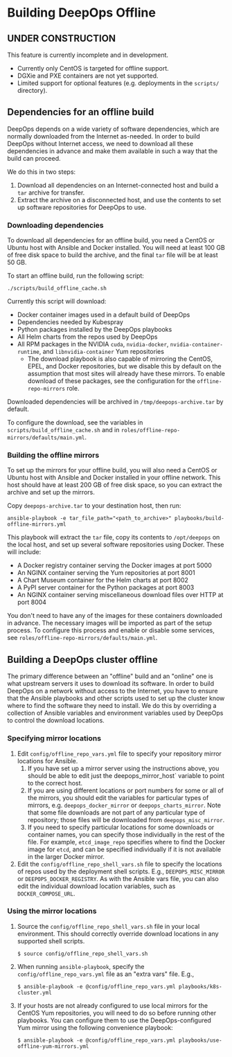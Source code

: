 Building DeepOps Offline
========================

## UNDER CONSTRUCTION

This feature is currently incomplete and in development.

- Currently only CentOS is targeted for offline support.
- DGXie and PXE containers are not yet supported.
- Limited support for optional features (e.g. deployments in the `scripts/` directory).

## Dependencies for an offline build

DeepOps depends on a wide variety of software dependencies, which are normally downloaded from the Internet as-needed.
In order to build DeepOps without Internet access, we need to download all these dependencies in advance and make them available in such a way that the build can proceed.

We do this in two steps:

1. Download all dependencies on an Internet-connected host and build a `tar` archive for transfer.
1. Extract the archive on a disconnected host, and use the contents to set up software repositories for DeepOps to use.

### Downloading dependencies

To download all dependencies for an offline build, you need a CentOS or Ubuntu host with Ansible and Docker installed.
You will need at least 100 GB of free disk space to build the archive, and the final `tar` file will be at least 50 GB.

To start an offline build, run the following script:

```
./scripts/build_offline_cache.sh
```

Currently this script will download:

* Docker container images used in a default build of DeepOps
* Dependencies needed by Kubespray
* Python packages installed by the DeepOps playbooks
* All Helm charts from the repos used by DeepOps
* All RPM packages in the NVIDIA `cuda`, `nvidia-docker`, `nvidia-container-runtime`, and `libnvidia-container` Yum repositories
    * The download playbook is also capable of mirroring the CentOS, EPEL, and Docker repositories, but we disable this by default on the assumption that most sites will already have these mirrors.
        To enable download of these packages, see the configuration for the `offline-repo-mirrors` role.

Downloaded dependencies will be archived in `/tmp/deepops-archive.tar` by default.

To configure the download, see the variables in `scripts/build_offline_cache.sh` and in `roles/offline-repo-mirrors/defaults/main.yml`.

### Building the offline mirrors

To set up the mirrors for your offline build, you will also need a CentOS or Ubuntu host with Ansible and Docker installed in your offline network.
This host should have at least 200 GB of free disk space, so you can extract the archive and set up the mirrors.

Copy `deepops-archive.tar` to your destination host, then run:

```
ansible-playbook -e tar_file_path="<path_to_archive>" playbooks/build-offline-mirrors.yml
```

This playbook will extract the `tar` file, copy its contents to `/opt/deepops` on the local host, and set up several software repositories using Docker.
These will include:

* A Docker registry container serving the Docker images at port 5000
* An NGINX container serving the Yum repositories at port 8001
* A Chart Museum container for the Helm charts at port 8002
* A PyPI server container for the Python packages at port 8003
* An NGINX container serving miscellaneous download files over HTTP at port 8004

You don't need to have any of the images for these containers downloaded in advance.
The necessary images will be imported as part of the setup process.
To configure this process and enable or disable some services, see `roles/offline-repo-mirrors/defaults/main.yml`.

## Building a DeepOps cluster offline

The primary difference between an "offline" build and an "online" one is what upstream servers it uses to download its software.
In order to build DeepOps on a network without access to the Internet, you have to ensure that the Ansible playbooks and other scripts used to set up the cluster know where to find the software they need to install.
We do this by overriding a collection of Ansible variables and environment variables used by DeepOps to control the download locations.

### Specifying mirror locations

1. Edit `config/offline_repo_vars.yml` file to specify your repository mirror locations for Ansible.
    1. If you have set up a mirror server using the instructions above, you should be able to edit just the deepops_mirror_host` variable to point to the correct host.
    1. If you are using different locations or port numbers for some or all of the mirrors, you should edit the variables for particular types of mirrors, e.g. `deepops_docker_mirror` or `deepops_charts_mirror`.
        Note that some file downloads are not part of any particular type of repository; those files will be downloaded from `deepops_misc_mirror`.
    1. If you need to specify particular locations for some downloads or container names, you can specify those individually in the rest of the file.
        For example, `etcd_image_repo` specifies where to find the Docker image for `etcd`, and can be specified individually if it is not available in the larger Docker mirror.
1. Edit the `config/offline_repo_shell_vars.sh` file to specify the locations of repos used by the deployment shell scripts.
    E.g., `DEEPOPS_MISC_MIRROR` or `DEEPOPS_DOCKER_REGISTRY`.
    As with the Ansible vars file, you can also edit the individual download location variables, such as `DOCKER_COMPOSE_URL`.

### Using the mirror locations

1. Source the `config/offline_repo_shell_vars.sh` file in your local environment.
    This should correctly override download locations in any supported shell scripts.
    ```
    $ source config/offline_repo_shell_vars.sh
    ```
1. When running `ansible-playbook`, specify the `config/offline_repo_vars.yml` file as an "extra vars" file. E.g.,
    ```
    $ ansible-playbook -e @config/offline_repo_vars.yml playbooks/k8s-cluster.yml
    ```
1. If your hosts are not already configured to use local mirrors for the CentOS Yum repositories, you will need to do so before running other playbooks. You can configure them to use the DeepOps-configured Yum mirror using the following convenience playbook:
    ```
    $ ansible-playbook -e @config/offline_repo_vars.yml playbooks/use-offline-yum-mirrors.yml
    ```
